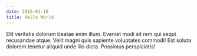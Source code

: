 ```yaml
---
date: 2015-01-10
title: Hello World
---
```


Elit veritatis dolorum beatae enim illum. Eveniet modi sit rem qui sequi recusandae atque. Velit magni quis sapiente voluptates commodi! Est soluta dolorem tenetur aliquid unde illo dicta. Possimus perspiciatis!
